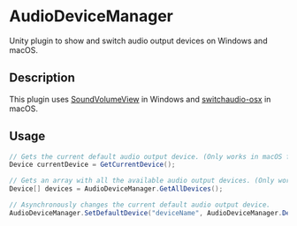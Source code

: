 # AudioDeviceManager

Unity plugin to show and switch audio output devices on Windows and macOS.

## Description

This plugin uses [SoundVolumeView](https://www.nirsoft.net/utils/sound_volume_view.html) in Windows and [switchaudio-osx](https://github.com/deweller/switchaudio-osx) in macOS.

## Usage

```cs
// Gets the current default audio output device. (Only works in macOS for now)
Device currentDevice = GetCurrentDevice();

// Gets an array with all the available audio output devices. (Only works in macOS for now)
Device[] devices = AudioDeviceManager.GetAllDevices();

// Asynchronously changes the current default audio output device.
AudioDeviceManager.SetDefaultDevice("deviceName", AudioDeviceManager.DeviceRole.Console)
```

